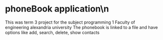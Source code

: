 # phoneBook application\n
This was term 3 project for the subject programming 1 Faculty of engineering alexandria university
The phonebook is linked to a file and have options like add, search, delete, show contacts
